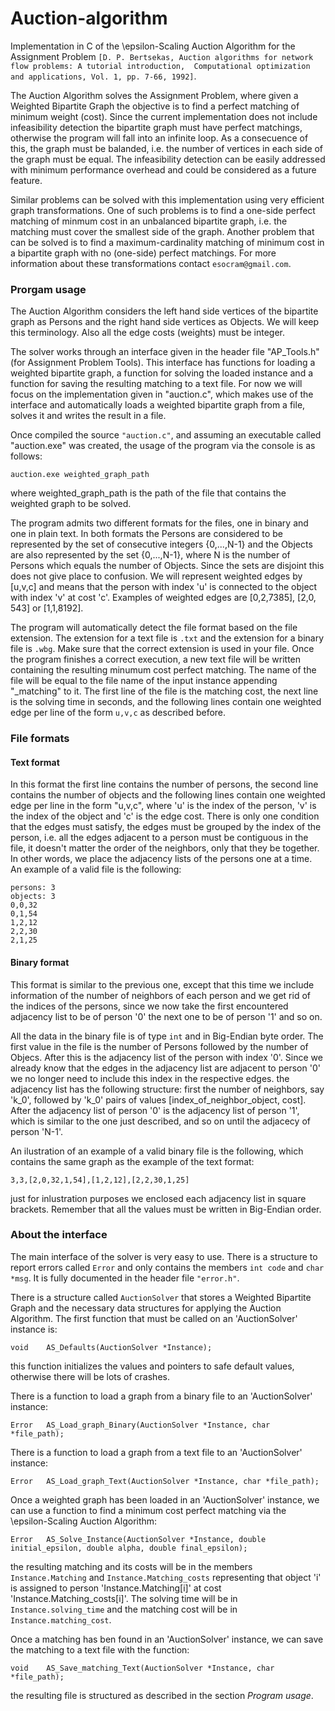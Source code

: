 # Auction-algorithm
Implementation in C of the \epsilon-Scaling Auction Algorithm for the Assignment Problem
`[D. P. Bertsekas, Auction algorithms for network flow problems: A tutorial introduction, 
Computational optimization and applications, Vol. 1, pp. 7-66, 1992]`.

The Auction Algorithm solves the Assignment Problem, where given a Weighted Bipartite Graph the 
objective is to find a perfect matching of minimum weight (cost).
Since the current implementation does not include infeasibility detection the bipartite graph must have perfect matchings,
otherwise the program will fall into an infinite loop. As a consecuence of this, the graph must be balanded, i.e.
the number of vertices in each side of the graph must be equal.
The infeasibility detection can be easily addressed with minimum performance overhead and could be considered 
as a future feature.

Similar problems can be solved with this implementation using very efficient graph transformations. One of such problems is to
find a one-side perfect matching of minmum cost in an unbalanced bipartite graph, i.e. the matching must cover the 
smallest side of the graph.
Another problem that can be solved is to find a maximum-cardinality matching of minimum cost in a bipartite graph with no
(one-side) perfect matchings. For more information about these transformations contact `esocram@gmail.com`.

### Prorgam usage

The Auction Algorithm considers the left hand side vertices of the bipartite graph as Persons and the right hand side 
vertices as Objects. We will keep this terminology. Also all the edge costs (weights) must be integer.

The solver works through an interface given in the header file "AP_Tools.h" (for Assignment Problem Tools).
This interface has functions for loading a weighted bipartite graph, a function for solving the loaded instance
and a function for saving the resulting matching to a text file.
For now we will focus on the implementation given in "auction.c",
which makes use of the interface and automatically loads a weighted bipartite graph from a file, solves it and writes
the result in a file.

Once compiled the source `"auction.c"`, and assuming an executable called "auction.exe" was created, the usage of the program
via the console is as follows:
```
auction.exe weighted_graph_path
```
where weighted_graph_path is the path of the file that contains the weighted graph to be solved.

The program admits two different formats for the files, one in binary and one in plain text.
In both formats the Persons are considered to be represented by the set of consecutive integers {0,...,N-1} 
and the Objects are also represented by the set {0,...,N-1}, where N is the number of Persons which equals the number of Objects.
Since the sets are disjoint this does not give place to confusion. We will represent weighted edges by [u,v,c] and means that 
the person with index 'u' is connected to the object with index 'v' at cost 'c'. Examples of weighted edges are [0,2,7385], 
[2,0, 543] or [1,1,8192].

The program will automatically detect the file format based on the file extension. The extension for a text file is `.txt` 
and the extension for a binary file is `.wbg`. Make sure that the correct extension is used in your file.
Once the program finishes a correct execution, a new text file will be written containing the resulting minumum cost perfect matching.
The name of the file will be equal to the file name of the input instance appending "_matching" to it.
The first line of the file is the matching cost, the next line is the solving time in seconds, and the following lines contain
one weighted edge per line of the form `u,v,c` as described before.

### File formats

#### Text format
In this format the first line contains the number of persons, the second line contains the number of objects
and the following lines contain one weighted edge per line in the form "u,v,c", where 'u' is the index of the person, 'v' is
the index of the object and 'c' is the edge cost. There is only one condition that the edges must satisfy, the edges must be
grouped by the index of the person, i.e. all the edges adjacent to a person must be contiguous in the file, it doesn't matter 
the order of the neighbors, only that they be together. In other words, we place the adjacency lists of the persons one at a time.
An example of a valid file is the following:
```
persons: 3
objects: 3
0,0,32
0,1,54
1,2,12
2,2,30
2,1,25
```

#### Binary format
This format is similar to the previous one, except that this time we include information of the number of neighbors of each person
and we get rid of the indices of the persons, since we now take the first encountered adjacency list to be of person '0'
the next one to be of person '1' and so on.

All the data in the binary file is of type `int` and in Big-Endian byte order.
The first value in the file is the number of Persons followed by the number of Objecs. After this is the adjacency list of the
person with index '0'. Since we already know that the edges in the adjacency list are adjacent to person '0' we no longer need
to include this index in the respective edges. the adjacency list has the following structure: first the number of neighbors, 
say 'k_0', followed by 'k_0' pairs of values [index_of_neighbor_object, cost].
After the adjacency list of person '0' is the adjacency list of person '1', which is similar to the one just described, and 
so on until the adjacecy of person 'N-1'.

An ilustration of an example of a valid binary file is the following, which contains the same graph as the example of the text format:
```
3,3,[2,0,32,1,54],[1,2,12],[2,2,30,1,25]
```
just for inlustration purposes we enclosed each adjacency list in square brackets. Remember that all the values must be written in
Big-Endian order.

### About the interface

The main interface of the solver is very easy to use. There is a structure to report errors called `Error` and only contains 
the members `int code` and `char *msg`. It is fully documented in the header file `"error.h"`.

There is a structure called `AuctionSolver` that stores a Weighted Bipartite Graph and the necessary data structures for 
applying the Auction Algorithm. The first function that must be called on an 'AuctionSolver' instance is:
```
void	AS_Defaults(AuctionSolver *Instance);
```
this function initializes the values and pointers to safe default values, otherwise there will be lots of crashes.

There is a function to load a graph from a binary file to an 'AuctionSolver' instance:
```
Error	AS_Load_graph_Binary(AuctionSolver *Instance, char *file_path);
```

There is a function to load a graph from a text file to an 'AuctionSolver' instance:
```
Error	AS_Load_graph_Text(AuctionSolver *Instance, char *file_path);
```

Once a weighted graph has been loaded in an 'AuctionSolver' instance, we can use a function to find a minimum cost perfect matching
via the \epsilon-Scaling Auction Algorithm:
```
Error	AS_Solve_Instance(AuctionSolver *Instance, double initial_epsilon, double alpha, double final_epsilon);
```
the resulting matching and its costs will be in the members `Instance.Matching` and `Instance.Matching_costs` representing that
object 'i' is assigned to person 'Instance.Matching[i]' at cost 'Instance.Matching_costs[i]'.
The solving time will be in `Instance.solving_time` and the matching cost will be in `Instance.matching_cost`.

Once a matching has ben found in an 'AuctionSolver' instance, we can save the matching to a text file with the function:
```
void	AS_Save_matching_Text(AuctionSolver *Instance, char *file_path);
```
the resulting file is structured as described in the section *Program usage*.
